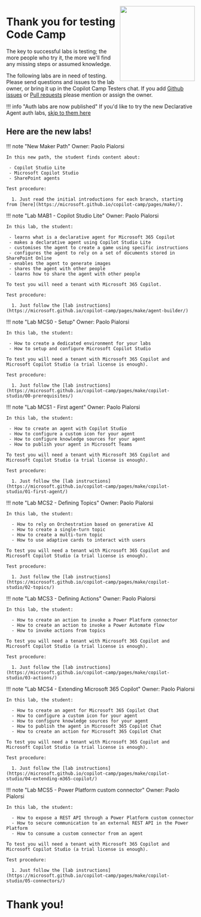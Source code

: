 <img src="/copilot-camp/assets/images/CopilotCamp-Tent-Clean.png"
     style="height:200px; float:right;"></img>

# Thank you for testing Code Camp

The key to successful labs is testing; the more people who try it, the more we'll find any missing steps or assumed knowledge.

The following labs are in need of testing. Please send questions and issues to the lab owner, or bring it up in the Copilot Camp Testers chat. If you add [Github issues](https://github.com/microsoft/copilot-camp/issues) or [Pull requests](https://github.com/microsoft/copilot-camp/pulls) please mention or assign the owner.

!!! info "Auth labs are now published"
    If you'd like to try the new Declarative Agent auth labs, [skip to them here](../extend-m365-copilot/auth.md)

## Here are the new labs!

!!! note "New Maker Path"
    Owner: Paolo Pialorsi

    In this new path, the student finds content about:

     - Copilot Studio Lite
     - Microsoft Copilot Studio
     - SharePoint agents

    Test procedure:

      1. Just read the initial introductions for each branch, starting from [here](https://microsoft.github.io/copilot-camp/pages/make/).

!!! note "Lab MAB1 - Copilot Studio Lite"
    Owner: Paolo Pialorsi

    In this lab, the student:

     - learns what is a declarative agent for Microsoft 365 Copilot
     - makes a declarative agent using Copilot Studio Lite
     - customises the agent to create a game using specific instructions
     - configures the agent to rely on a set of documents stored in SharePoint Online
     - enables the agent to generate images
     - shares the agent with other people
     - learns how to share the agent with other people

    To test you will need a tenant with Microsoft 365 Copilot.

    Test procedure:

      1. Just follow the [lab instructions](https://microsoft.github.io/copilot-camp/pages/make/agent-builder/)

!!! note "Lab MCS0 - Setup"
    Owner: Paolo Pialorsi

    In this lab, the student:

     - How to create a dedicated environment for your labs
     - How to setup and configure Microsoft Copilot Studio

    To test you will need a tenant with Microsoft 365 Copilot and Microsoft Copilot Studio (a trial license is enough).

    Test procedure:

      1. Just follow the [lab instructions](https://microsoft.github.io/copilot-camp/pages/make/copilot-studio/00-prerequisites/)

!!! note "Lab MCS1 - First agent"
    Owner: Paolo Pialorsi

    In this lab, the student:

     - How to create an agent with Copilot Studio
     - How to configure a custom icon for your agent
     - How to configure knowledge sources for your agent
     - How to publish your agent in Microsoft Teams

    To test you will need a tenant with Microsoft 365 Copilot and Microsoft Copilot Studio (a trial license is enough).

    Test procedure:

      1. Just follow the [lab instructions](https://microsoft.github.io/copilot-camp/pages/make/copilot-studio/01-first-agent/)

!!! note "Lab MCS2 - Defining Topics"
    Owner: Paolo Pialorsi

    In this lab, the student:

      - How to rely on Orchestration based on generative AI
      - How to create a single-turn topic
      - How to create a multi-turn topic
      - How to use adaptive cards to interact with users

    To test you will need a tenant with Microsoft 365 Copilot and Microsoft Copilot Studio (a trial license is enough).

    Test procedure:

      1. Just follow the [lab instructions](https://microsoft.github.io/copilot-camp/pages/make/copilot-studio/02-topics/)

!!! note "Lab MCS3 - Defining Actions"
    Owner: Paolo Pialorsi

    In this lab, the student:

      - How to create an action to invoke a Power Platform connector
      - How to create an action to invoke a Power Automate flow
      - How to invoke actions from topics

    To test you will need a tenant with Microsoft 365 Copilot and Microsoft Copilot Studio (a trial license is enough).

    Test procedure:

      1. Just follow the [lab instructions](https://microsoft.github.io/copilot-camp/pages/make/copilot-studio/03-actions/)

!!! note "Lab MCS4 - Extending Microsoft 365 Copilot"
    Owner: Paolo Pialorsi

    In this lab, the student:

      - How to create an agent for Microsoft 365 Copilot Chat
      - How to configure a custom icon for your agent
      - How to configure knowledge sources for your agent
      - How to publish the agent in Microsoft 365 Copilot Chat
      - How to create an action for Microsoft 365 Copilot Chat

    To test you will need a tenant with Microsoft 365 Copilot and Microsoft Copilot Studio (a trial license is enough).

    Test procedure:

      1. Just follow the [lab instructions](https://microsoft.github.io/copilot-camp/pages/make/copilot-studio/04-extending-m365-copilot/)

!!! note "Lab MCS5 - Power Platform custom connector"
    Owner: Paolo Pialorsi

    In this lab, the student:

      - How to expose a REST API through a Power Platform custom connector
      - How to secure communication to an external REST API in the Power Platform
      - How to consume a custom connector from an agent

    To test you will need a tenant with Microsoft 365 Copilot and Microsoft Copilot Studio (a trial license is enough).

    Test procedure:

      1. Just follow the [lab instructions](https://microsoft.github.io/copilot-camp/pages/make/copilot-studio/05-connectors/)

 # Thank you!

